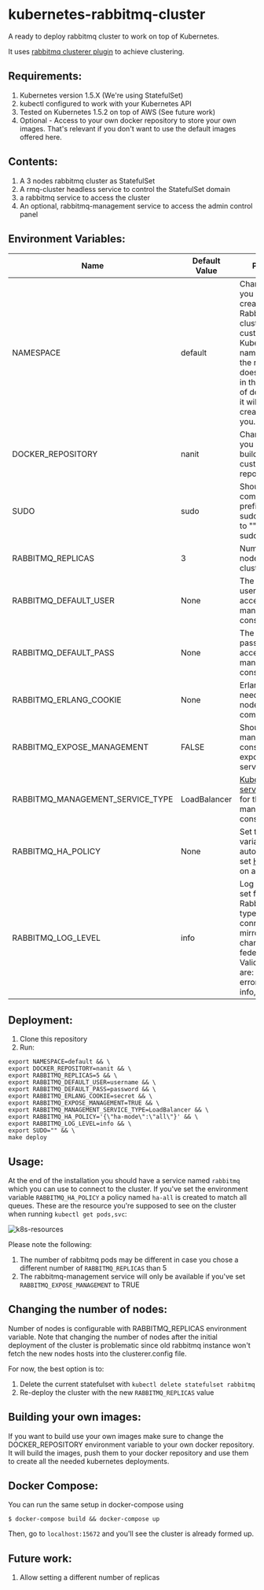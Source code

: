# kubernetes-rabbitmq-cluster

A ready to deploy rabbitmq cluster to work on top of Kubernetes.

It uses [rabbitmq clusterer plugin](https://github.com/rabbitmq/rabbitmq-clusterer) to achieve clustering.

## Requirements:
1. Kubernetes version 1.5.X (We're using StatefulSet)
2. kubectl configured to work with your Kubernetes API
3. Tested on Kubernetes 1.5.2 on top of AWS (See future work)
4. Optional - Access to your own docker repository to store your own images. That's relevant if you don't want to use the default images offered here.

## Contents:

1. A 3 nodes rabbitmq cluster as StatefulSet
2. A rmq-cluster headless service to control the StatefulSet domain
3. a rabbitmq service to access the cluster
4. An optional, rabbitmq-management service to access the admin control panel

## Environment Variables:
| Name                         | Default Value         | Purpose                                                                  | Can be changed? |
|------------------------------|-----------------------|--------------------------------------------------------------------------|-----------------|
| NAMESPACE                    | default               | Change it if you want to create the RabbitMQ cluster in a custom Kubernetes namespace. If the namespace does not exist in the moment of deployment, it will be created for you.          | Yes             |
| DOCKER_REPOSITORY            | nanit                 | Change it if you want to build and use custom docker repository          | Yes             |
| SUDO                         | sudo                  | Should docker commands be prefixed with sudo. Change to "" to omit sudo. | Yes             |
| RABBITMQ_REPLICAS            | 3                     | Number of nodes in the cluster                                           | Yes             |
| RABBITMQ_DEFAULT_USER        | None                  | The default username to access the management console                    | Yes             |
| RABBITMQ_DEFAULT_PASS        | None                  | The default password to access the management console                    | Yes             |
| RABBITMQ_ERLANG_COOKIE       | None                  | Erlang secret needed for nodes communication                             | Yes             |
| RABBITMQ_EXPOSE_MANAGEMENT   | FALSE                 | Should RMQ management console be exposed as a service               | Yes             |
| RABBITMQ_MANAGEMENT_SERVICE_TYPE   | LoadBalancer    | [Kubernetes service](https://kubernetes.io/docs/concepts/services-networking/service/) type for the management console                       | Yes             |
| RABBITMQ_HA_POLICY           | None                  | Set this variable to automatically set [HA policy](https://www.rabbitmq.com/ha.html) on all queues           | Yes             |
| RABBITMQ_LOG_LEVEL           | info                  | Log levels are set for all RabbitMQ log types: connection, mirroring, channel and federation. Valid values are: none, error, warning, info, debug | Yes             |

## Deployment:

1. Clone this repository
2. Run:

```
export NAMESPACE=default && \
export DOCKER_REPOSITORY=nanit && \
export RABBITMQ_REPLICAS=5 && \
export RABBITMQ_DEFAULT_USER=username && \
export RABBITMQ_DEFAULT_PASS=password && \
export RABBITMQ_ERLANG_COOKIE=secret && \
export RABBITMQ_EXPOSE_MANAGEMENT=TRUE && \
export RABBITMQ_MANAGEMENT_SERVICE_TYPE=LoadBalancer && \
export RABBITMQ_HA_POLICY='{\"ha-mode\":\"all\"}' && \
export RABBITMQ_LOG_LEVEL=info && \
export SUDO="" && \
make deploy
```

## Usage:

At the end of the installation you should have a service named `rabbitmq` which you can use to connect to the cluster.
If you've set the environment variable `RABBITMQ_HA_POLICY` a policy named `ha-all` is created to match all queues.
These are the resource you're supposed to see on the cluster when running `kubectl get pods,svc`:

![k8s-resources](https://github.com/nanit/kubernetes-rabbitmq-cluster/blob/master/k8s-resources.png)

Please note the following:

1. The number of rabbitmq pods may be different in case you chose a different number of `RABBITMQ_REPLICAS` than 5
2. The rabbitmq-management service will only be available if you've set `RABBITMQ_EXPOSE_MANAGEMENT` to TRUE


## Changing the number of nodes:

Number of nodes is configurable with RABBITMQ_REPLICAS environment variable.
Note that changing the number of nodes after the initial deployment of the cluster is problematic since old rabbitmq instance won't fetch the new nodes hosts into the clusterer.config file.

For now, the best option is to:

1. Delete the current statefulset with `kubectl delete statefulset rabbitmq`
2. Re-deploy the cluster with the new `RABBITMQ_REPLICAS` value

## Building your own images:
If you want to build use your own images make sure to change the DOCKER_REPOSITORY environment variable to your own docker repository.
It will build the images, push them to your docker repository and use them to create all the needed kubernetes deployments.

## Docker Compose:
You can run the same setup in docker-compose using
```
$ docker-compose build && docker-compose up
```
Then, go to `localhost:15672` and you'll see the cluster is already formed up.

## Future work:
1. Allow setting a different number of replicas

